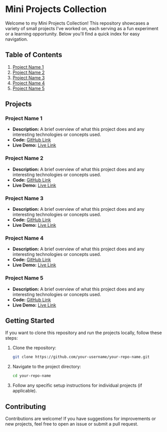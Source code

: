 
# Mini Projects Collection

Welcome to my Mini Projects Collection! This repository showcases a variety of small projects I've worked on, each serving as a fun experiment or a learning opportunity. Below you'll find a quick index for easy navigation.

## Table of Contents

1. [Project Name 1](#project-name-1)
2. [Project Name 2](#project-name-2)
3. [Project Name 3](#project-name-3)
4. [Project Name 4](#project-name-4)
5. [Project Name 5](#project-name-5)

## Projects

### Project Name 1
- **Description:** A brief overview of what this project does and any interesting technologies or concepts used.
- **Code:** [GitHub Link](#)
- **Live Demo:** [Live Link](#)

### Project Name 2
- **Description:** A brief overview of what this project does and any interesting technologies or concepts used.
- **Code:** [GitHub Link](#)
- **Live Demo:** [Live Link](#)

### Project Name 3
- **Description:** A brief overview of what this project does and any interesting technologies or concepts used.
- **Code:** [GitHub Link](#)
- **Live Demo:** [Live Link](#)

### Project Name 4
- **Description:** A brief overview of what this project does and any interesting technologies or concepts used.
- **Code:** [GitHub Link](#)
- **Live Demo:** [Live Link](#)

### Project Name 5
- **Description:** A brief overview of what this project does and any interesting technologies or concepts used.
- **Code:** [GitHub Link](#)
- **Live Demo:** [Live Link](#)

## Getting Started

If you want to clone this repository and run the projects locally, follow these steps:

1. Clone the repository:
   ```bash
   git clone https://github.com/your-username/your-repo-name.git
   ```

2. Navigate to the project directory:
   ```bash
   cd your-repo-name
   ```

3. Follow any specific setup instructions for individual projects (if applicable).

## Contributing

Contributions are welcome! If you have suggestions for improvements or new projects, feel free to open an issue or submit a pull request.
